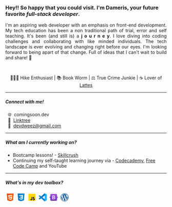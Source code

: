 ### Hey!! So happy that you could visit. I'm Dameris, your future favorite _full-stack developer_.

<div align="justify">
I'm an aspiring web developer with an emphasis on front-end development. My tech education has been a non traditional path of trial, error and self teaching. It's been (and still is) a <span style="font-weight:bold">j o u r n e y</span>. 
I love diving into coding challenges and collaborating with like minded individuals. The tech landscape is ever evolving and changing right before our eyes. I'm looking forward to being apart of that change. Full of ideas that I can't wait to build and share! 💫</div>
<p>&nbsp;&nbsp;</p>


<div align="center">🤸🏾‍♀️ Hike Enthusiast | 📚 Book Worm | ⚖️ True Crime Junkie | ☕ Lover of <a href="https://www.buymeacoffee.com/dameris" target="_blank">Lattes</a></div>

---
##### Connect with me!

&nbsp;&nbsp;🌐&nbsp; comingsoon.dev  
&nbsp;&nbsp;🌿&nbsp; [Linktree](https://linktr.ee/devdweez)  
&nbsp;&nbsp;📧&nbsp; devdweez@gmail.com

---
##### What am I currently working on?

* Bootcamp lessons! - <a href="https://www.skillcrush.com" target="_blank">Skillcrush</a>
* Continuing my self-taught learning journey via - <a href="https://www.codecademy.com" target="_blank">Codecademy</a>, <a href="https://www.freecodecamp.org" target="_blank">Free Code Camp</a> and YouTube

---
##### What's in my dev toolbox?

<p>
<img src="/img/html.png" alt="html" width="30">
<img src="/img/css.png" alt="html" width="30">
<img src="/img/javascript.png" alt="html" width="30">
<img src="/img/vs-code.png" alt="html" width="30">
<img src="/img/bootstrap.png" alt="html" width="30">
<img src="/img/wordpress.png" alt="html" width="30">
</p>
